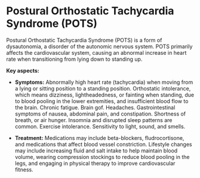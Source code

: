 # Postural Orthostatic Tachycardia Syndrome (POTS)

Postural Orthostatic Tachycardia Syndrome (POTS) is a form of dysautonomia, a disorder of the autonomic nervous system. POTS primarily affects the cardiovascular system, causing an abnormal increase in heart rate when transitioning from lying down to standing up.

**Key aspects:**

* **Symptoms:** Abnormally high heart rate (tachycardia) when moving from a lying or sitting position to a standing position. Orthostatic intolerance, which means dizziness, lightheadedness, or fainting when standing, due to blood pooling in the lower extremities, and insufficient blood flow to the brain. Chronic fatigue. Brain gof. Headaches. Gastrointestinal symptoms of nausea, abdominal pain, and constipation. Shortness of breath, or air hunger. Insomnia and disrupted sleep patterns are common. Exercise intolerance. Sensitivity to light, sound, and smells.

* **Treatment:** Medications may include beta-blockers, fludrocortisone, and medications that affect blood vessel constriction. Lifestyle changes may include increasing fluid and salt intake to help maintain blood volume, wearing compression stockings to reduce blood pooling in the legs, and engaging in physical therapy to improve cardiovascular fitness.
